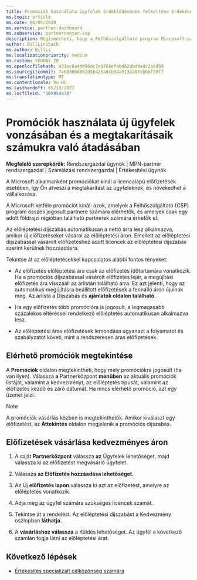 ```yaml
---
title: Promóciók használata ügyfelek érdeklődésének felkeltése érdekében
ms.topic: article
ms.date: 06/05/2020
ms.service: partner-dashboard
ms.subservice: partnercenter-csp
description: Megismerheti, hogy a Felhőszolgáltató program Microsoft-partnerei hogyan vásárolhatnak előfizetéseket az előléptetési díjszabással, és hogyan használhatjanak megtakarításokat az ügyfeleiknek.
author: BillLinzbach
ms.author: BillLi
ms.localizationpriority: medium
ms.custom: SEOMAY.20
ms.openlocfilehash: 431ac8a4dd96dc7ed768efabd62dbd4a4c2a6d90
ms.sourcegitcommit: 7a6836bd962d5b426a8cb34a9132a87cbbbf39f7
ms.translationtype: MT
ms.contentlocale: hu-HU
ms.lasthandoff: 05/13/2021
ms.locfileid: "109854978"
---
```

# <a name="use-promotions-to-attract-new-customers-and-pass-the-savings-on-to-them"></a>Promóciók használata új ügyfelek vonzásában és a megtakarításaik számukra való átadásában



**Megfelelő szerepkörök:** Rendszergazdai ügynök | MPN-partner rendszergazdai | Számlázási rendszergazdai | Értékesítési ügynök


A Microsoft alkalmanként promóciókat kínál a licencalapú előfizetések esetében, így Ön átveszi a megtakarítást az ügyfeleknek, és növekedhet a vállalkozása. 

A Microsoft kétféle promóciót kínál: azok, amelyek a Felhőszolgáltató (CSP) program összes jogosult partnere számára elérhetők, és amelyek csak egy adott földrajzi régióban található partnerek számára érhetők el.

Az előléptetési díjszabás automatikusan a nettó árra lesz alkalmazva, amikor új előfizetéseket vásárol az előléptetési áron. Emellett az előléptetési díjszabással vásárolt előfizetéshez adott licencek az előléptetési díjszabás szerint kerülnek hozzáadásra. 

Tekintse át az előléptetésekkel kapcsolatos alábbi fontos tényeket:

- Az előfizetés előléptetési ára csak az előfizetés időtartamára vonatkozik. Ha a promóciós díjszabással vásárolt előfizetés lejár, a megújítási előfizetés ára visszaáll az árlistán található árra. Ez azt jelenti, hogy az automatikus megújításra beállított előfizetések a fennálló áron újulnak meg. Az árlista a Díjszabás és **ajánlatok oldalon található.**

- Ha egy előfizetés több promócióra is jogosult, a legmagasabb százalékos eltéréssel rendelkező előléptetés automatikusan alkalmazva lesz.

- Az előléptetési áras előfizetések lemondása ugyanazt a folyamatot és szabályzatot követi, mint a rendszeresen áras előfizetések.

## <a name="see-available-promotions"></a>Elérhető promóciók megtekintése

A **Promóciók** oldalon megtekintheti, hogy mely promóciókra jogosult (ha van ilyen). Válassza **a** Partnerközpont **menüben** az aktuális promóciók listáját, valamint a kedvezményt, az előléptetés típusát, valamint az előfizetés kezdő és záró dátumát. Ha nincs elérhető promóció, azt egy üzenet jelzi. 

> [!NOTE]  
> A promóciók vásárlás közben is megtekinthetők. Amikor kiválaszt egy előfizetést, az **Áttekintés** oldalon megjelenik a promóciós díjszabás.

## <a name="purchase-subscriptions-at-promotion-prices"></a>Előfizetések vásárlása kedvezményes áron

1. A saját **Partnerközpont** válassza **az** Ügyfelek lehetőséget, majd válassza ki az előfizetést megvásárló ügyfelet. 

2. Válassza **az Előfizetés hozzáadása lehetőséget.**

3. Az Új **előfizetés lapon** válassza ki azt az előfizetést, amelyre az előléptetés vonatkozik.

4. Adja meg az ügyfél számára szükséges licencek számát. 

5. Tekintse át a rendelést. Az előléptetési díjszabást a Kedvezmény oszlopban **láthatja.**  

6. A **vásárláshoz válassza** a Küldés lehetőséget. Az ügyfél a következő számlán fogja látni az előléptetési árat.  


## <a name="next-steps"></a>Következő lépések

- [Értékesítés specializált célközönség számára](sell-to-education-customers.md)